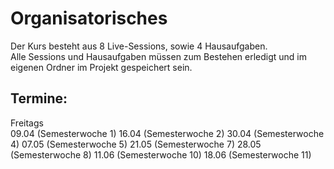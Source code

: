 # Organisatorisches 

Der Kurs besteht aus 8 Live-Sessions, sowie 4 Hausaufgaben.  
Alle Sessions und Hausaufgaben müssen zum Bestehen erledigt und im eigenen Ordner im Projekt gespeichert sein.  

## Termine: 

Freitags  
09.04    (Semesterwoche 1)
16.04    (Semesterwoche 2)
30.04    (Semesterwoche 4)
07.05    (Semesterwoche 5)
21.05    (Semesterwoche 7)
28.05    (Semesterwoche 8)
11.06    (Semesterwoche 10)
18.06    (Semesterwoche 11)


